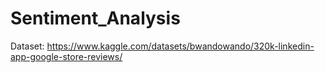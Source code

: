 # Sentiment_Analysis

Dataset: https://www.kaggle.com/datasets/bwandowando/320k-linkedin-app-google-store-reviews/


